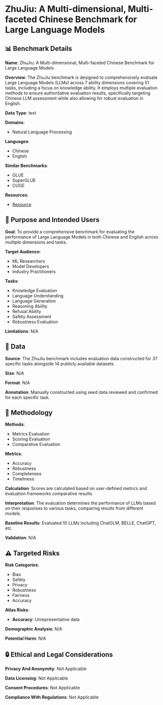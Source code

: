 # ZhuJiu: A Multi-dimensional, Multi-faceted Chinese Benchmark for Large Language Models

## 📊 Benchmark Details

**Name**: ZhuJiu: A Multi-dimensional, Multi-faceted Chinese Benchmark for Large Language Models

**Overview**: The ZhuJiu benchmark is designed to comprehensively evaluate Large Language Models (LLMs) across 7 ability dimensions covering 51 tasks, including a focus on knowledge ability. It employs multiple evaluation methods to ensure authoritative evaluation results, specifically targeting Chinese LLM assessment while also allowing for robust evaluation in English.

**Data Type**: text

**Domains**:
- Natural Language Processing

**Languages**:
- Chinese
- English

**Similar Benchmarks**:
- GLUE
- SuperGLUE
- CUGE

**Resources**:
- [Resource](http://www.zhujiu-benchmark.com/)

## 🎯 Purpose and Intended Users

**Goal**: To provide a comprehensive benchmark for evaluating the performance of Large Language Models in both Chinese and English across multiple dimensions and tasks.

**Target Audience**:
- ML Researchers
- Model Developers
- Industry Practitioners

**Tasks**:
- Knowledge Evaluation
- Language Understanding
- Language Generation
- Reasoning Ability
- Refusal Ability
- Safety Assessment
- Robustness Evaluation

**Limitations**: N/A

## 💾 Data

**Source**: The ZhuJiu benchmark includes evaluation data constructed for 37 specific tasks alongside 14 publicly available datasets.

**Size**: N/A

**Format**: N/A

**Annotation**: Manually constructed using seed data reviewed and confirmed for each specific task.

## 🔬 Methodology

**Methods**:
- Metrics Evaluation
- Scoring Evaluation
- Comparative Evaluation

**Metrics**:
- Accuracy
- Robustness
- Completeness
- Timeliness

**Calculation**: Scores are calculated based on user-defined metrics and evaluation frameworks comparative results.

**Interpretation**: The evaluation determines the performance of LLMs based on their responses to various tasks, comparing results from different models.

**Baseline Results**: Evaluated 10 LLMs including ChatGLM, BELLE, ChatGPT, etc.

**Validation**: N/A

## ⚠️ Targeted Risks

**Risk Categories**:
- Bias
- Safety
- Privacy
- Robustness
- Fairness
- Accuracy

**Atlas Risks**:
- **Accuracy**: Unrepresentative data

**Demographic Analysis**: N/A

**Potential Harm**: N/A

## 🔒 Ethical and Legal Considerations

**Privacy And Anonymity**: Not Applicable

**Data Licensing**: Not Applicable

**Consent Procedures**: Not Applicable

**Compliance With Regulations**: Not Applicable
